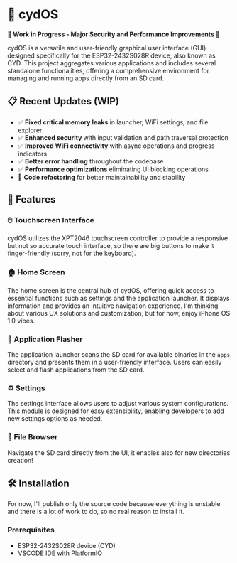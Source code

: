 # 🌟 cydOS

**🚧 Work in Progress - Major Security and Performance Improvements 🚧**

cydOS is a versatile and user-friendly graphical user interface (GUI) designed specifically for the ESP32-2432S028R device, also known as CYD. This project aggregates various applications and includes several standalone functionalities, offering a comprehensive environment for managing and running apps directly from an SD card.

## 📋 Recent Updates (WIP)

- ✅ **Fixed critical memory leaks** in launcher, WiFi settings, and file explorer
- ✅ **Enhanced security** with input validation and path traversal protection  
- ✅ **Improved WiFi connectivity** with async operations and progress indicators
- ✅ **Better error handling** throughout the codebase
- ✅ **Performance optimizations** eliminating UI blocking operations
- 🔄 **Code refactoring** for better maintainability and stability

## 🚀 Features

### 🖱️ Touchscreen Interface
cydOS utilizes the XPT2046 touchscreen controller to provide a responsive but not so accurate touch interface, so there are big buttons to make it finger-friendly (sorry, not for the keyboard).

### 🏠 Home Screen
The home screen is the central hub of cydOS, offering quick access to essential functions such as settings and the application launcher. It displays information and provides an intuitive navigation experience. I'm thinking about various UX solutions and customization, but for now, enjoy iPhone OS 1.0 vibes.

### 💾 Application Flasher
The application launcher scans the SD card for available binaries in the `apps` directory and presents them in a user-friendly interface. Users can easily select and flash applications from the SD card.

### ⚙ Settings
The settings interface allows users to adjust various system configurations. This module is designed for easy extensibility, enabling developers to add new settings options as needed.

### 📂 File Browser
Navigate the SD card directly from the UI, it enables also for new directories creation!

## 🛠️ Installation
For now, I'll publish only the source code because everything is unstable and there is a lot of work to do, so no real reason to install it.

### Prerequisites
- ESP32-2432S028R device (CYD)
- VSCODE IDE with PlatformIO
